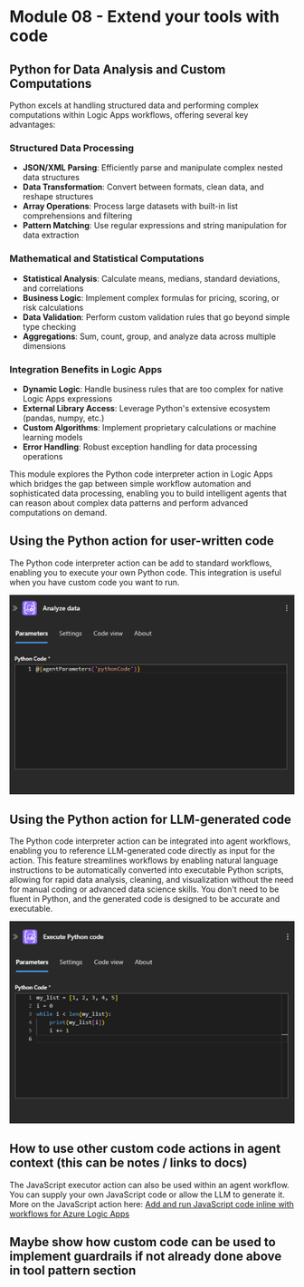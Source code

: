 # Module 08 - Extend your tools with code

## Python for Data Analysis and Custom Computations

Python excels at handling structured data and performing complex computations within Logic Apps workflows, offering several key advantages:

### **Structured Data Processing**
- **JSON/XML Parsing**: Efficiently parse and manipulate complex nested data structures
- **Data Transformation**: Convert between formats, clean data, and reshape structures
- **Array Operations**: Process large datasets with built-in list comprehensions and filtering
- **Pattern Matching**: Use regular expressions and string manipulation for data extraction

### **Mathematical and Statistical Computations**
- **Statistical Analysis**: Calculate means, medians, standard deviations, and correlations
- **Business Logic**: Implement complex formulas for pricing, scoring, or risk calculations
- **Data Validation**: Perform custom validation rules that go beyond simple type checking
- **Aggregations**: Sum, count, group, and analyze data across multiple dimensions

### **Integration Benefits in Logic Apps**
- **Dynamic Logic**: Handle business rules that are too complex for native Logic Apps expressions
- **External Library Access**: Leverage Python's extensive ecosystem (pandas, numpy, etc.)
- **Custom Algorithms**: Implement proprietary calculations or machine learning models
- **Error Handling**: Robust exception handling for data processing operations

This module explores the Python code interpreter action in Logic Apps which bridges the gap between simple workflow automation and sophisticated data processing, enabling you to build intelligent agents that can reason about complex data patterns and perform advanced computations on demand.

## Using the Python action for user-written code
The Python code interpreter action can be add to standard workflows, enabling you to execute your own Python code. This integration is useful when you have custom code you want to run.

![Image of Python code interpreter with llm-generated code.](image-1.png)

## Using the Python action for LLM-generated code
The Python code interpreter action can be integrated into agent workflows, enabling you to reference LLM-generated code directly as input for the action. This feature streamlines workflows by enabling natural language instructions to be automatically converted into executable Python scripts, allowing for rapid data analysis, cleaning, and visualization without the need for manual coding or advanced data science skills. You don't need to be fluent in Python, and the generated code is designed to be accurate and executable. 

![Image of Python code interpreter with user-generated code.](image.png)

## How to use other custom code actions in agent context (this can be notes / links to docs)

The JavaScript executor action can also be used within an agent workflow. You can supply your own JavaScript code or allow the LLM to generate it. More on the JavaScript action here: [Add and run JavaScript code inline with workflows for Azure Logic Apps](https://learn.microsoft.com/en-us/azure/logic-apps/add-run-javascript?tabs=standard)


## Maybe show how custom code can be used to implement guardrails if not already done above in tool pattern section
